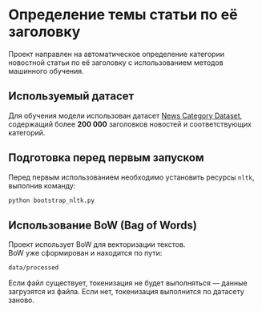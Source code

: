 # Определение темы статьи по её заголовку

Проект направлен на автоматическое определение категории новостной статьи по её заголовку с использованием методов машинного обучения.

## Используемый датасет

Для обучения модели использован датасет [News Category Dataset](https://www.kaggle.com/datasets/rmisra/news-category-dataset), содержащий более **200 000** заголовков новостей и соответствующих категорий.

##  Подготовка перед первым запуском

Перед первым использованием необходимо установить ресурсы `nltk`, выполнив команду:

```bash
python bootstrap_nltk.py
```

## Использование BoW (Bag of Words)

Проект использует BoW для векторизации текстов.  
BoW уже сформирован и находится по пути:

```bash
data/processed
```

Если файл существует, токенизация не будет выполняться — данные загрузятся из файла. Если нет, токенизация выполнится по датасету заново.
